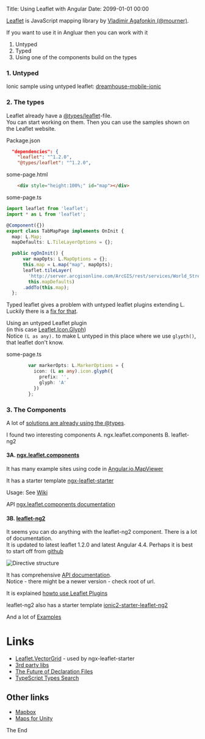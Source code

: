 Title: Using Leaflet with Angular
Date: 2099-01-01 00:00

 [Leaflet](http://leafletjs.com/) is JavaScript mapping library by [Vladimir Agafonkin (@mourner)](https://twitter.com/mourner).

If you want to use it in Angluar then you can work with it

1. Untyped 
2. Typed
3. Using one of the components build on the types

### 1. Untyped

Ionic sample using untyped leaflet: [dreamhouse-mobile-ionic](https://github.com/dreamhouseapp/dreamhouse-mobile-ionic/blob/master/src/pages/property-list/property-list.ts)

### 2. The types

Leaflet already have a [@types/leaflet](https://www.npmjs.com/package/@types/leaflet)-file.  
You can start working on them.
Then you can use the samples shown on the Leaflet website. 

Package.json

```json
  "dependencies": {
    "leaflet": "^1.2.0",
    "@types/leaflet": "^1.2.0",
```

some-page.html

```html
    <div style="height:100%;" id="map"></div>
```

some-page.ts

```typescript
import leaflet from 'leaflet';
import * as L from 'leaflet';

@Component({})
export class TabMapPage implements OnInit {
  map: L.Map;
  mapDefaults: L.TileLayerOptions = {};

  public ngOnInit() {
      var mapOpts: L.MapOptions = {};
      this.map = L.map("map", mapOpts);
      leaflet.tileLayer(
        'http://server.arcgisonline.com/ArcGIS/rest/services/World_Street_Map/MapServer/tile/{z}/{y}/{x}',
        this.mapDefaults)
      .addTo(this.map);
  };
```
Typed leaflet gives a problem with untyped leaflet plugins extending L. Luckily there is a [fix for that](https://github.com/yagajs/leaflet-ng2#use-standard-leaflet-plugins).

Using an untyped Leaflet plugin  
(in this case [Leaflet.Icon.Glyph](https://www.npmjs.com/package/leaflet.icon.glyph))  
Notice `(L as any).` to make L untyped in this place where we use `glypth()`, that leaflet don't know.

some-page.ts
```typescript
        var markerOpts: L.MarkerOptions = {
          icon: (L as any).icon.glyph({
            prefix: '',
            glyph: 'A'
          })
        };
```

### 3. The Components 

A lot of [solutions are already using the @types](https://www.npmjs.com/browse/depended/@types/leaflet).  

I found two interesting components
A. ngx.leaflet.components
B. leaflet-ng2

#### 3A. [ngx.leaflet.components](https://www.npmjs.com/package/ngx.leaflet.components) 

It has many example sites using code in [Angular.io.MapViewer](https://github.com/elasticrash/Angular.io.MapViewer)

It has a starter template [ngx-leaflet-starter](https://github.com/haoliangyu/ngx-leaflet-starter)

Usage: See [Wiki](https://github.com/elasticrash/ngx.leaflet.component/wiki)

API [ngx.leaflet.components documentation](https://elasticrash.github.io/Angular.io.MapViewer/documentation/components/LeafletElement.html)

#### 3B. [leaflet-ng2](https://www.npmjs.com/package/@yaga/leaflet-ng2)

It seems you can do anything with the leaflet-ng2 component. There is a lot of documentation.  
It is updated to latest leaflet 1.2.0 and latest Angular 4.4.
Perhaps it is best to start off from [github](https://github.com/yagajs/leaflet-ng2)

![Directive structure](https://raw.githubusercontent.com/yagajs/leaflet-ng2/develop/directive-structure.svg "leaflet-ng2 structure")

It has comprehensive [API documentation](https://leaflet-ng2.yagajs.org/1.0.0-rc8/typedoc/).  
Notice - there might be a newer version - check root of url.

It is explained [howto use Leaflet Plugins](https://github.com/yagajs/leaflet-ng2#use-standard-leaflet-plugins)

leaflet-ng2 also has a starter template  [ionic2-starter-leaflet-ng2](https://github.com/yagajs/ionic2-starter-leaflet-ng2)  

And a lot of [Examples](https://leaflet-ng2.yagajs.org/latest/examples/)

# Links

* [Leaflet.VectorGrid](https://github.com/Leaflet/Leaflet.VectorGrid) - used by ngx-leaflet-starter
* [3rd party libs](http://ionicframework.com/docs/developer-resources/third-party-libs/#type-definitions)
* [The Future of Declaration Files](https://blogs.msdn.microsoft.com/typescript/2016/06/15/the-future-of-declaration-files/)
* [TypeScript Types Search](http://microsoft.github.io/TypeSearch/)

## Other links

* [Mapbox](https://www.mapbox.com/)
* [Maps for Unity](https://www.mapbox.com/unity/)

The End